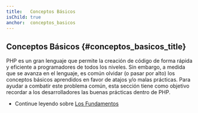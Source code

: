 ```yaml
---
title:   Conceptos Básicos
isChild: true
anchor:  conceptos_basicos
---
```


## Conceptos Básicos {#conceptos_basicos_title}

PHP es un gran lenguaje que permite la creación de código de forma rápida y eficiente a programadores de todos los niveles. Sin embargo, a medida que se avanza en el lenguaje, es común olvidar (o pasar por alto) los conceptos básicos aprendidos en favor de atajos y/o malas prácticas. Para ayudar a combatir este problema común, esta sección tiene como objetivo recordar a los desarrolladores las buenas prácticas dentro de PHP.


* Continue leyendo sobre [Los Fundamentos](/pages/The-Basics.html)
